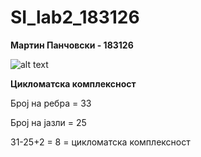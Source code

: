 # SI_lab2_183126


**Мартин Панчовски - 183126**

![alt text]()

**Цикломатска комплексност**

Број на ребра = 33

Број на јазли = 25

31-25+2 = 8 = цикломатска комплексност
